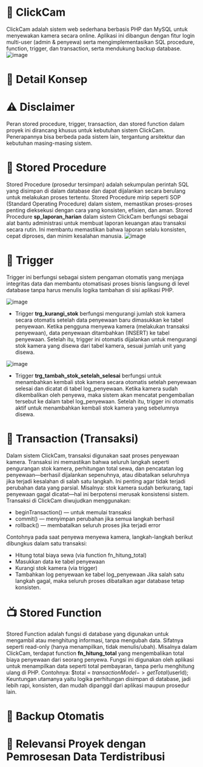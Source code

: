 # 📸 ClickCam
ClickCam adalah sistem web sederhana berbasis PHP dan MySQL untuk menyewakan kamera secara online. Aplikasi ini dibangun dengan fitur login multi-user (admin & penyewa) serta mengimplementasikan SQL procedure, function, trigger, dan transaction, serta mendukung backup database.
![image]()

# 📌 Detail Konsep
# ⚠ Disclaimer
Peran stored procedure, trigger, transaction, dan stored function dalam proyek ini dirancang khusus untuk kebutuhan sistem ClickCam. Penerapannya bisa berbeda pada sistem lain, tergantung arsitektur dan kebutuhan masing-masing sistem.

# 🧠 Stored Procedure
Stored Procedure (prosedur tersimpan) adalah sekumpulan perintah SQL yang disimpan di dalam database dan dapat dijalankan secara berulang untuk melakukan proses tertentu. Stored Procedure mirip seperti SOP (Standard Operating Procedure) dalam sistem, memastikan proses-proses penting dieksekusi dengan cara yang konsisten, efisien, dan aman.
Stored Procedure **sp_laporan_harian** dalam sistem ClickCam berfungsi sebagai alat bantu administrasi untuk membuat laporan keuangan atau transaksi secara rutin. Ini membantu memastikan bahwa laporan selalu konsisten, cepat diproses, dan minim kesalahan manusia.
![image]()

# 🚨 Trigger
Trigger ini berfungsi sebagai sistem pengaman otomatis yang menjaga integritas data dan membantu otomatisasi proses bisnis langsung di level database tanpa harus menulis logika tambahan di sisi aplikasi PHP.

![image]()
- Trigger **trg_kurangi_stok** berfungsi mengurangi jumlah stok kamera secara otomatis setelah data penyewaan baru dimasukkan ke tabel penyewaan. Ketika pengguna menyewa kamera (melakukan transaksi penyewaan), data penyewaan ditambahkan (INSERT) ke tabel penyewaan. Setelah itu, trigger ini otomatis dijalankan untuk mengurangi stok kamera yang disewa dari tabel kamera, sesuai jumlah unit yang disewa.

![image]()
- Trigger **trg_tambah_stok_setelah_selesai** berfungsi untuk menambahkan kembali stok kamera secara otomatis setelah penyewaan selesai dan dicatat di tabel log_penyewaan. Ketika kamera sudah dikembalikan oleh penyewa, maka sistem akan mencatat pengembalian tersebut ke dalam tabel log_penyewaan. Setelah itu, trigger ini otomatis aktif untuk menambahkan kembali stok kamera yang sebelumnya disewa.

# 🔄 Transaction (Transaksi)
Dalam sistem ClickCam, transaksi digunakan saat proses penyewaan kamera. Transaksi ini memastikan bahwa seluruh langkah seperti pengurangan stok kamera, perhitungan total sewa, dan pencatatan log penyewaan—berhasil dijalankan sepenuhnya, atau dibatalkan seluruhnya jika terjadi kesalahan di salah satu langkah.
Ini penting agar tidak terjadi perubahan data yang parsial. Misalnya: stok kamera sudah berkurang, tapi penyewaan gagal dicatat—hal ini berpotensi merusak konsistensi sistem.
Transaksi di ClickCam diwujudkan menggunakan:
- beginTransaction() — untuk memulai transaksi
- commit() — menyimpan perubahan jika semua langkah berhasil
- rollback() — membatalkan seluruh proses jika terjadi error

Contohnya pada saat penyewa menyewa kamera, langkah-langkah berikut dibungkus dalam satu transaksi:
- Hitung total biaya sewa (via function fn_hitung_total)
- Masukkan data ke tabel penyewaan
- Kurangi stok kamera (via trigger)
- Tambahkan log penyewaan ke tabel log_penyewaan
Jika salah satu langkah gagal, maka seluruh proses dibatalkan agar database tetap konsisten.

# 📺 Stored Function
Stored Function adalah fungsi di database yang digunakan untuk mengambil atau menghitung informasi, tanpa mengubah data. Sifatnya seperti read-only (hanya menampilkan, tidak menulis/ubah).
Misalnya dalam ClickCam, terdapat function **fn_hitung_total** yang mengembalikan total biaya penyewaan dari seorang penyewa. Fungsi ini digunakan oleh aplikasi untuk menampilkan data seperti total pembayaran, tanpa perlu menghitung ulang di PHP. Contohnya: $total = $transactionModel->getTotal($userId);
Keuntungan utamanya yaitu logika perhitungan disimpan di database, jadi lebih rapi, konsisten, dan mudah dipanggil dari aplikasi maupun prosedur lain.

# 🔄 Backup Otomatis


# 🧩 Relevansi Proyek dengan Pemrosesan Data Terdistribusi
